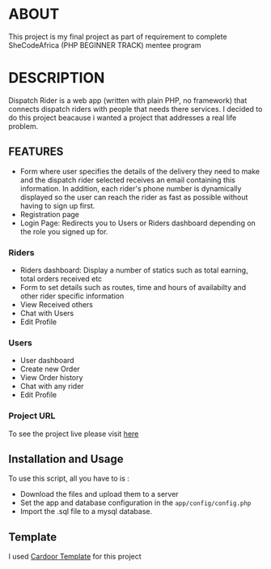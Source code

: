 # ABOUT
 This project is my final project as part of requirement to complete SheCodeAfrica (PHP BEGINNER TRACK) mentee program

 # DESCRIPTION
 Dispatch Rider is a web app (written with plain PHP, no framework) that connects dispatch riders with people that needs there services. I decided to do this project beacause i wanted a project that addresses a real life problem.

 ## FEATURES
 
 - Form  where user specifies the details of the delivery they need to make and the dispatch rider selected receives an  email containing this information. In addition, each rider's phone number is dynamically displayed so the user can reach the rider as fast as possible without having to sign up first.
 -  Registration page
 - Login Page: Redirects you to Users or Riders dashboard depending on the role you signed up for.


 ### Riders
- Riders dashboard: Display a number of statics such as total earning, total orders received etc
- Form to set details such as routes, time and hours of availabilty and other rider specific information
- View Received others
- Chat with Users
- Edit Profile

 ### Users
- User dashboard
- Create new Order
- View Order history
- Chat with any rider
-  Edit Profile

### Project URL
To see the project live please visit <a href="https://priscapriceless.com.ng"> here </a>

## Installation and Usage
To use this script, all you have to is :
- Download the files and upload them to a server
- Set the app and database configuration in the `app/config/config.php`
- Import the .sql file to a mysql database.

## Template
I used <a href="https://colorlib.com/wp/template/cardoor/">Cardoor Template</a> for this project

